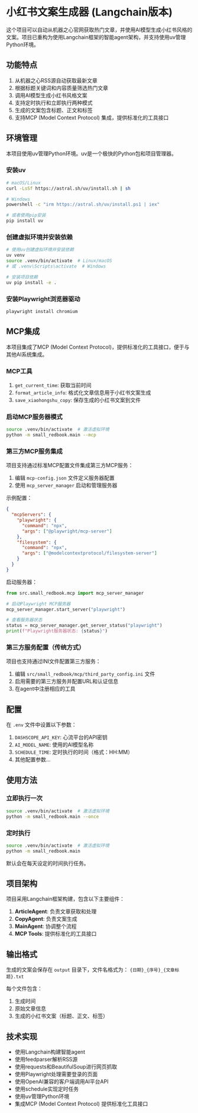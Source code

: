 # 小红书文案生成器 (Langchain版本)

这个项目可以自动从机器之心官网获取热门文章，并使用AI模型生成小红书风格的文案。项目已重构为使用Langchain框架的智能agent架构，并支持使用uv管理Python环境。

## 功能特点

1. 从机器之心RSS源自动获取最新文章
2. 根据标题关键词和内容质量筛选热门文章
3. 调用AI模型生成小红书风格文案
4. 支持定时执行和立即执行两种模式
5. 生成的文案包含标题、正文和标签
6. 支持MCP (Model Context Protocol) 集成，提供标准化的工具接口

## 环境管理

本项目使用uv管理Python环境。uv是一个极快的Python包和项目管理器。

### 安装uv

```bash
# macOS/Linux
curl -LsSf https://astral.sh/uv/install.sh | sh

# Windows
powershell -c "irm https://astral.sh/uv/install.ps1 | iex"

# 或者使用pip安装
pip install uv
```

### 创建虚拟环境并安装依赖

```bash
# 使用uv创建虚拟环境并安装依赖
uv venv
source .venv/bin/activate  # Linux/macOS
# 或 .venv\Scripts\activate  # Windows

# 安装项目依赖
uv pip install -e .
```

### 安装Playwright浏览器驱动

```bash
playwright install chromium
```

## MCP集成

本项目集成了MCP (Model Context Protocol)，提供标准化的工具接口，便于与其他AI系统集成。

### MCP工具

1. `get_current_time`: 获取当前时间
2. `format_article_info`: 格式化文章信息用于小红书文案生成
3. `save_xiaohongshu_copy`: 保存生成的小红书文案到文件

### 启动MCP服务器模式

```bash
source .venv/bin/activate  # 激活虚拟环境
python -m small_redbook.main --mcp
```

### 第三方MCP服务集成

项目支持通过标准MCP配置文件集成第三方MCP服务：

1. 编辑 `mcp-config.json` 文件定义服务器配置
2. 使用 `mcp_server_manager` 启动和管理服务器

示例配置：
```json
{
  "mcpServers": {
    "playwright": {
      "command": "npx",
      "args": ["@playwright/mcp-server"]
    },
    "filesystem": {
      "command": "npx",
      "args": ["@modelcontextprotocol/filesystem-server"]
    }
  }
}
```

启动服务器：
```python
from src.small_redbook.mcp import mcp_server_manager

# 启动Playwright MCP服务器
mcp_server_manager.start_server("playwright")

# 查看服务器状态
status = mcp_server_manager.get_server_status("playwright")
print(f"Playwright服务器状态: {status}")
```

### 第三方服务配置（传统方式）

项目也支持通过INI文件配置第三方服务：

1. 编辑 `src/small_redbook/mcp/third_party_config.ini` 文件
2. 启用需要的第三方服务并配置URL和认证信息
3. 在agent中注册相应的工具

## 配置

在 `.env` 文件中设置以下参数：

1. `DASHSCOPE_API_KEY`: 心流平台的API密钥
2. `AI_MODEL_NAME`: 使用的AI模型名称
3. `SCHEDULE_TIME`: 定时执行的时间（格式：HH:MM）
4. 其他配置参数...

## 使用方法

### 立即执行一次

```bash
source .venv/bin/activate  # 激活虚拟环境
python -m small_redbook.main --once
```

### 定时执行

```bash
source .venv/bin/activate  # 激活虚拟环境
python -m small_redbook.main
```

默认会在每天设定的时间执行任务。

## 项目架构

项目采用Langchain框架构建，包含以下主要组件：

1. **ArticleAgent**: 负责文章获取和处理
2. **CopyAgent**: 负责文案生成
3. **MainAgent**: 协调整个流程
4. **MCP Tools**: 提供标准化的工具接口

## 输出格式

生成的文案会保存在 `output` 目录下，文件名格式为：
`{日期}_{序号}_{文章标题}.txt`

每个文件包含：
1. 生成时间
2. 原始文章信息
3. 生成的小红书文案（标题、正文、标签）

## 技术实现

- 使用Langchain构建智能agent
- 使用feedparser解析RSS源
- 使用requests和BeautifulSoup进行网页抓取
- 使用Playwright处理需要登录的页面
- 使用OpenAI兼容的客户端调用AI平台API
- 使用schedule实现定时任务
- 使用uv管理Python环境
- 集成MCP (Model Context Protocol) 提供标准化工具接口